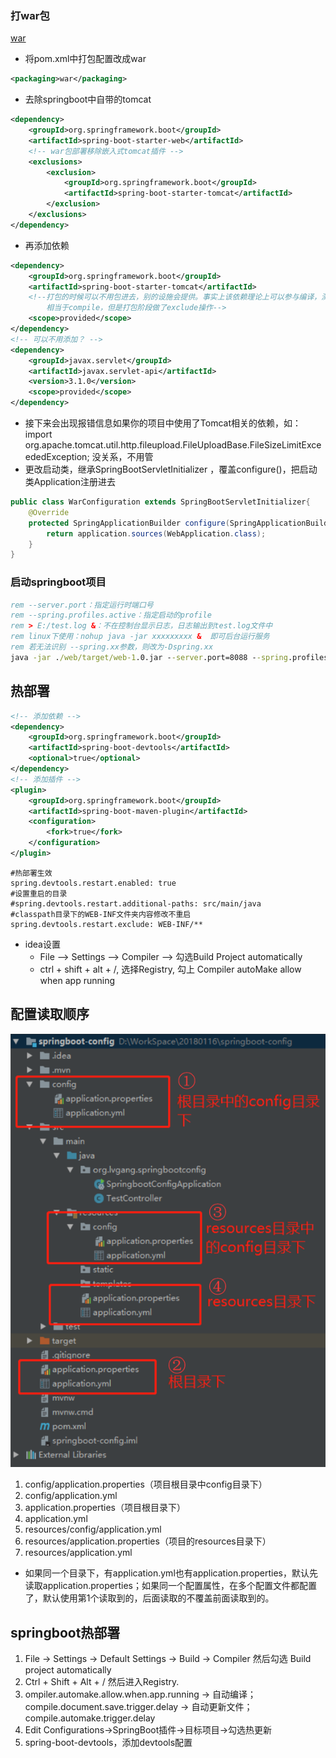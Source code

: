 ### 打war包
[war](https://blog.csdn.net/rico_zhou/article/details/83415114)
- 将pom.xml中打包配置改成war
~~~ xml
<packaging>war</packaging>
~~~
- 去除springboot中自带的tomcat
~~~ xml
<dependency>
    <groupId>org.springframework.boot</groupId>
    <artifactId>spring-boot-starter-web</artifactId>
    <!-- war包部署移除嵌入式tomcat插件 -->
    <exclusions>
        <exclusion>
            <groupId>org.springframework.boot</groupId>
            <artifactId>spring-boot-starter-tomcat</artifactId>
        </exclusion>
    </exclusions>
</dependency>
~~~
- 再添加依赖
~~~ xml
<dependency>
    <groupId>org.springframework.boot</groupId>
    <artifactId>spring-boot-starter-tomcat</artifactId>
    <!--打包的时候可以不用包进去，别的设施会提供。事实上该依赖理论上可以参与编译，测试，运行等周期。
        相当于compile，但是打包阶段做了exclude操作-->
    <scope>provided</scope>
</dependency>
<!-- 可以不用添加？ -->
<dependency>
    <groupId>javax.servlet</groupId>
    <artifactId>javax.servlet-api</artifactId>
    <version>3.1.0</version>
    <scope>provided</scope>
</dependency>
~~~
- 接下来会出现报错信息如果你的项目中使用了Tomcat相关的依赖，如：import org.apache.tomcat.util.http.fileupload.FileUploadBase.FileSizeLimitExceededException;
没关系，不用管
- 更改启动类，继承SpringBootServletInitializer ，覆盖configure()，把启动类Application注册进去
~~~ java
public class WarConfiguration extends SpringBootServletInitializer{
    @Override
    protected SpringApplicationBuilder configure(SpringApplicationBuilder application){
        return application.sources(WebApplication.class);
    }
}
~~~
### 启动springboot项目
~~~ bat
rem --server.port：指定运行时端口号
rem --spring.profiles.active：指定启动的profile
rem > E:/test.log &：不在控制台显示日志，日志输出到test.log文件中
rem linux下使用：nohup java -jar xxxxxxxxx &  即可后台运行服务
rem 若无法识别 --spring.xx参数，则改为-Dspring.xx
java -jar ./web/target/web-1.0.jar --server.port=8088 --spring.profiles.active=online > E:/test.log &
~~~

## 热部署
~~~ xml
<!-- 添加依赖 -->
<dependency>
    <groupId>org.springframework.boot</groupId>
    <artifactId>spring-boot-devtools</artifactId>
    <optional>true</optional>
</dependency>
<!-- 添加插件 -->
<plugin>
    <groupId>org.springframework.boot</groupId>
    <artifactId>spring-boot-maven-plugin</artifactId>
    <configuration>
        <fork>true</fork>
    </configuration>
</plugin>
~~~
~~~ properties
#热部署生效
spring.devtools.restart.enabled: true
#设置重启的目录
#spring.devtools.restart.additional-paths: src/main/java
#classpath目录下的WEB-INF文件夹内容修改不重启
spring.devtools.restart.exclude: WEB-INF/**
~~~
- idea设置
  - File --> Settings --> Compiler --> 勾选Build Project automatically
  - ctrl + shift + alt + /, 选择Registry, 勾上 Compiler autoMake allow when app running
## 配置读取顺序
![配置](/imgs/java/1.png)
1. config/application.properties（项目根目录中config目录下）
2. config/application.yml
3. application.properties（项目根目录下）
4. application.yml
6. resources/config/application.yml
7. resources/application.properties（项目的resources目录下）
8. resources/application.yml
- 如果同一个目录下，有application.yml也有application.properties，默认先读取application.properties；如果同一个配置属性，在多个配置文件都配置了，默认使用第1个读取到的，后面读取的不覆盖前面读取到的。
## springboot热部署
1. File -> Settings -> Default Settings -> Build -> Compiler 然后勾选 Build project automatically 
2. Ctrl + Shift + Alt + / 然后进入Registry.
3. ompiler.automake.allow.when.app.running -> 自动编译；compile.document.save.trigger.delay -> 自动更新文件；compile.automake.trigger.delay
4. Edit Configurations->SpringBoot插件->目标项目->勾选热更新
5. spring-boot-devtools，添加devtools配置
